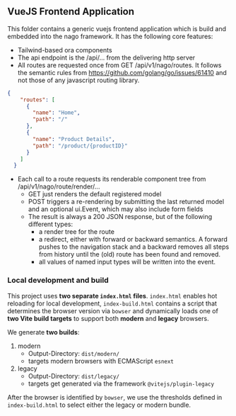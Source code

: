 ## VueJS Frontend Application

This folder contains a generic vuejs frontend application which is build and embedded into the nago framework.
It has the following core features:

* Tailwind-based ora components
* The api endpoint is the /api/... from the delivering http server
* All routes are requested once from GET /api/v1/nago/routes. It follows the semantic rules from https://github.com/golang/go/issues/61410 and not those of any javascript routing library.
```json
{
    "routes": [
      {
        "name": "Home",
        "path": "/"
      },
      {
        "name": "Product Details",
        "path": "/product/{productID}"
      }
    ]
  }
  ```

* Each call to a route requests its renderable component tree from /api/v1/nago/route/render/...
  * GET just renders the default registered model
  * POST triggers a re-rendering by submitting the last returned model and an optional ui.Event, which may also include form fields
  * The result is always a 200 JSON response, but of the following different types:
    * a render tree for the route
    * a redirect, either with forward or backward semantics. A forward pushes to the navigation stack and a backward removes all steps from history until the (old) route has been found and removed.
    * all values of named input types will be written into the event.

### Local development and build

This project uses **two separate `index.html` files**. `index.html` enables hot reloading for local development, `index-build.html` contains a script that determines the browser version via `bowser`
and dynamically loads one of **two Vite build targets** to support both **modern** and **legacy** browsers.

We generate **two builds**:

1. modern
	 * Output-Directory: `dist/modern/`
   * targets modern browsers with ECMAScript `esnext`
2. legacy
	 * Output-Directory: `dist/legacy/`
   * targets get generated via the framework `@vitejs/plugin-legacy`

After the browser is identified by `bowser`, we use the thresholds defined in `index-build.html` to select either the legacy or modern bundle.
